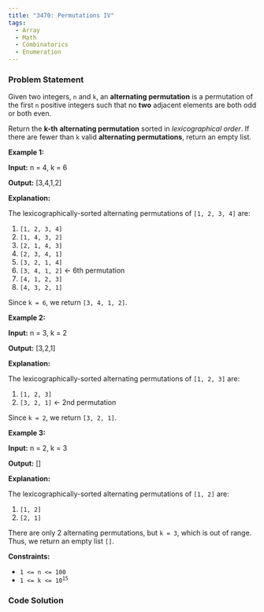 ```yaml
---
title: "3470: Permutations IV"
tags:
  - Array
  - Math
  - Combinatorics
  - Enumeration
---
```

### Problem Statement

<p>Given two integers, <code>n</code> and <code>k</code>, an <strong>alternating permutation</strong> is a permutation of the first <code>n</code> positive integers such that no <strong>two</strong> adjacent elements are both odd or both even.</p>

<p>Return the <strong>k-th</strong> <strong>alternating permutation</strong> sorted in <em>lexicographical order</em>. If there are fewer than <code>k</code> valid <strong>alternating permutations</strong>, return an empty list.</p>


<p><strong class="example">Example 1:</strong></p>

<div class="example-block">
<p><strong>Input:</strong> <span class="example-io">n = 4, k = 6</span></p>

<p><strong>Output:</strong> <span class="example-io">[3,4,1,2]</span></p>

<p><strong>Explanation:</strong></p>

<p>The lexicographically-sorted alternating permutations of <code>[1, 2, 3, 4]</code> are:</p>

<ol>
	<li><code>[1, 2, 3, 4]</code></li>
	<li><code>[1, 4, 3, 2]</code></li>
	<li><code>[2, 1, 4, 3]</code></li>
	<li><code>[2, 3, 4, 1]</code></li>
	<li><code>[3, 2, 1, 4]</code></li>
	<li><code>[3, 4, 1, 2]</code> &larr; 6th permutation</li>
	<li><code>[4, 1, 2, 3]</code></li>
	<li><code>[4, 3, 2, 1]</code></li>
</ol>

<p>Since <code>k = 6</code>, we return <code>[3, 4, 1, 2]</code>.</p>
</div>

<p><strong class="example">Example 2:</strong></p>

<div class="example-block">
<p><strong>Input:</strong> <span class="example-io">n = 3, k = 2</span></p>

<p><strong>Output:</strong> <span class="example-io">[3,2,1]</span></p>

<p><strong>Explanation:</strong></p>

<p>The lexicographically-sorted alternating permutations of <code>[1, 2, 3]</code> are:</p>

<ol>
	<li><code>[1, 2, 3]</code></li>
	<li><code>[3, 2, 1]</code> &larr; 2nd permutation</li>
</ol>

<p>Since <code>k = 2</code>, we return <code>[3, 2, 1]</code>.</p>
</div>

<p><strong class="example">Example 3:</strong></p>

<div class="example-block">
<p><strong>Input:</strong> <span class="example-io">n = 2, k = 3</span></p>

<p><strong>Output:</strong> <span class="example-io">[]</span></p>

<p><strong>Explanation:</strong></p>

<p>The lexicographically-sorted alternating permutations of <code>[1, 2]</code> are:</p>

<ol>
	<li><code>[1, 2]</code></li>
	<li><code>[2, 1]</code></li>
</ol>

<p>There are only 2 alternating permutations, but <code>k = 3</code>, which is out of range. Thus, we return an empty list <code>[]</code>.</p>
</div>


<p><strong>Constraints:</strong></p>

<ul>
	<li><code>1 &lt;= n &lt;= 100</code></li>
	<li><code>1 &lt;= k &lt;= 10<sup>15</sup></code></li>
</ul>


### Code Solution

```python

```
